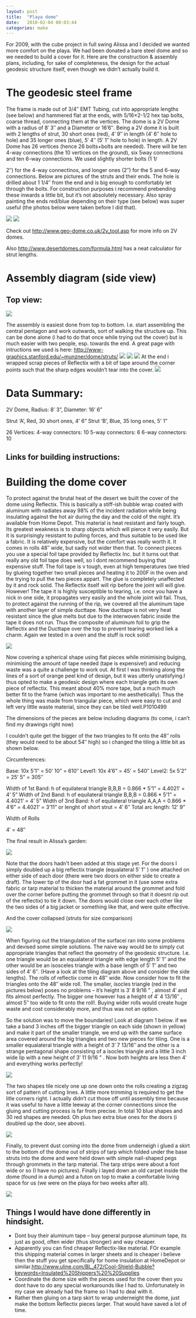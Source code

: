 ```yaml
---
layout: post
title:  "Playa dome"
date:   2010-02-04 00:03:44
categories: make 
---
```


For 2009, with the cube project in full swing Alissa and I decided we wanted more comfort on the playa. We had been donated a bare steel dome and so we needed to build a cover for it. Here are the construction & assembly plans, including, for sake of completeness, the design for the actual geodesic structure itself, even though we didn’t actually build it.

# The geodesic steel frame

The frame is made out of 3/4″ EMT Tubing, cut into appropriate lengths (see below) and hammered flat at the ends, with 5/16×2-1/2 hex tap bolts, coarse thread, connecting them at the vertices. The dome is a 2V Dome with a radius of 8′ 3″ and a Diameter or 16’6″. Being a 2V dome it is built with 2 lengths of strut, 30 short ones (red), 4′ 9″ in length (4′ 6″ hole to hole) and 35 longer ones (blue), 5′ 4″  (5′ 1″ hole to hole) in length. A 2V Dome has 26 vertices (hence 26 bolts+bolts are needed). There will be ten 4-way connections (the 10 vertices on the ground), six  5way connections and ten 6-way connections. We used slightly shorter bolts (1 1/

2″) for the 4-way connectinos,  and longer ones (2″) for the 5 and 6-way connections. Below are pictures of the struts and their ends. The hole is drilled about 1 1/4″ from the end and is big enough to comfortably let through the bolts. For construction purposes i recommend prebending these inwards a little bit, but it’s not absolutely necessary. Also spray painting the ends red/blue depending on their type (see below) was super useful (the photos below were taken before I did that).

<img src="/assets/dome/P1010516.JPG">
<img src="/assets/dome/P1010521.JPG">

Check out http://www.geo-dome.co.uk/2v_tool.asp for more info on 2V domes.

Also http://www.desertdomes.com/formula.html has a neat calculator for strut lengths.

# Assembly diagram (side view)

## Top view:
<img src="/assets/dome/dome_assembly.jpg">

The assembly is easiest done from top to bottom. I.e. start assembling the central pentagon and work outwards, sort of walking the structure up. This can be done alone (i had to do that once while trying out the cover)
but is much easier with two people, esp. towards the end. A great page with intructions we used is here: http://www-graphics.stanford.edu/~munzner/dome/struts/
<img src="/assets/dome/P1010520.JPG">
<img src="/assets/dome/IMG_0513.JPG">
<img src="/assets/dome/IMG_0512.JPG">
At the end i wrapped scrap pieces of Reflectix with a bit of tape  around the corner points such that the sharp edges wouldn’t tear into the cover.
<img src="/assets/dome/P1010519.JPG">

# Data Summary:

2V Dome, Radius: 8’ 3”, Diameter: 16’ 6”

Strut ‘A’,  Red, 30 short ones, 4’ 6”
Strut ‘B’, Blue, 35 long ones, 5’ 1”

26 Vertices:
4-way connectors:    10
5-way connectors:     6
6-way connectors:     10

## Links for building instructions:

# Building the dome cover

To protect against the brutal heat of the desert we built the cover of the dome using Reflectix. This is basically a stiff-ish bubble wrap coated with aluminum with radiates away 98% of the incident radiation while being insulating against the hot air during the day and the cold of the night. It’s available from Home Depot. This material is heat resistant and fairly tough. Its greatest weakness is to sharp objects which will pierce it very easily. But it is surprisingly resistant to pulling forces, and thus suitable to be used like a fabric. It is relatively expensive, but the comfort was really worth it. It comes in rolls 48″ wide, but sadly not wider then that. To connect pieces you use a special foil tape provided by Reflectix Inc. but it turns out that really any old foil tape does well, so I dont recommend buying that expensive stuff. The foil tape is v tough, even at high temperatures (we tried by glueing together two small pieces and heating it to 200F in the oven and the trying to pull the two pieces appart. The glue is completely unaffected by it and rock solid. The Reflectix itself will rip before the joint will will give. However! The tape it is highly susceptible to tearing, i.e. once you have a nick in one side, it propagates very easily and the whole joint will fail. Thus, to protect against the running of the rip, we covered all the aluminum tape with another layer of simple ducttape. Now ducttape is not very heat resistant since the glue melts but due to the interwoven fabric inside the tape it does not run. Thus the composite of aluminum foil to grip the Reflectix and the Ducttape over the top to prevent tearing worked liek a charm. Again we tested in a oven and the stuff is rock solid!

<img src="/assets/dome/P1010497.JPG">

Now covering a spherical shape using flat pieces while minimising bulging, minimising the amount of tape needed (tape is expensive!) and reducing waste was a quite a challenge to work out. At first I was thinking along the lines of a sort of orange peel kind of design, but it was utterly unatisfying.I thus opted to make a geodesic design where each triangle gets its own piece of reflectix. This meant about 40% more tape, but a much much better fit to the frame (which was important to me aesthetically). Thus the whole thing was made from triangular piece, which were easy to cut and left very little waste material, since they can be tiled well.P1010499

The dimensions of the pieces are below including diagrams (to come, i can’t find my drawings right now)

I couldn’t quite get the bigger of the two triangles to fit onto the 48″ rolls (they would need to be about 54″ high) so i changed the tiling a little bit as shown below.

Circumferences:

Base: 10x 5’1”  = 50’ 10”   = 610″
Level1: 10x 4’6” = 45’       = 540″
Level2: 5x  5’2” = 25’ 5”    = 305″

Width of 1st Band: h of equilateral triangle B,B,B = 0.866 * 5’1” = 4.4021’ = 4’ 5”
Width of 2nd Band: h of equilateral triangle B,B,B = 0.866 * 5’1” = 4.4021’ = 4’ 5”
Width of 3nd Band: h of equilateral triangle A,A,A = 0.866 * 4’6” = 4.4021’ = 3’11”  or lenght of short strut = 4′ 6″
Total arc length: 12’ 9”

Width of Rolls

4′ = 48″

The final result in Alissa’s garden:

<img src="/assets/dome/P1010509.JPG">

Note that the doors hadn’t been added at this stage yet. For the doors I simply doubled up a big reflectix triangle (equalateral 5′ 1″ ) one attached on either side of each door (there were two doors on either side to create a draft). The lower tip of the door had a fat grommet in it (use some extra fabric or tarp material to thicken the material around the grommet and fold over the corner before putting the grommet through so that it doesnt rip out of the reflectix) to tie it down. The doors would close over each other like the two sides of a big jacket or something like that, and were quite effective.

And the cover collapsed (struts for size comparison)

<img src="/assets/dome/P1010518.JPG">

When figuring out the triangulation of  the surfacei ran into some problems and devised some simple solutions. The naive way would be to simply cut appropriate triangles that reflect the geometry of the geodesic structure. I.e. one triangle would be an equalateral triangle with edge length 5′ 1″ and the other would be an isosceles triangle with a base length of 5′ 1″ and two sides of 4′ 6″. (Have a look at the tiling diagram above and consider the side lengths).  The rolls of reflectix come in 48″ wide. Now consider how to fit the triangles onto the 48″ wide roll. The smaller, isocles triangle (red in the pictures below) poses no problems  – it’s height is 3′  8 9/16 ” , almost 4′ and fits almost perfectly. The bigger one however has a height of 4′ 4 13/16″ ,  almost 5″ too wide to fit onto the roll!. Buying wider rolls would create huge waste and cost considerably more, and thus was not an option.

So the solution was to move the boundaries! Look at diagram 1 below. if we take a band 3 inches off the bigger triangle on each side (shown in yellow) and make it part of the smaller triangle, we end up with the same surface area covered around the big triangles and two new pieces for tiling. One is a smaller equalateral triangle with a height of 3′ 7 13/16″ and the other is a strange pentagonal shape consisting of a isocles triangle and a little 3 inch wide lip with a new height of 3′  11 9/16 ” . Now both heights are less then 4′ and everything works perfectly!

<img src="/assets/dome/DesertDome_ReflectixTriangles1.jpg">

The two shapes tile nicely one up one down onto the rolls creating a zigzag sort of pattern of cutting lines. A little more trimming is required to get the litle corners right. I actually didn’t cut those off until assembly time because it was useful to have a little leeway at the corner connections since the gluing and cutting process is far from precise. In total 10 blue shapes and 30 red shapes are needed. Oh plus two extra blue ones for the doors (i doubled up the door, see above).

<img src="/assets/dome/DesertDome_ReflectixTriangles2.jpg">

Finally, to prevent dust coming into the dome from underneigh i glued a skirt to the bottom of the dome out of strips of tarp which folded under the base struts into the dome and were held down with simple nail-shaped pegs through grommets in the tarp material. The tarp strips were about a foot wide or so (I have no pictures). Finally i layed down an old carpet inside the dome (found in a  dump) and a futon on top to make a comfortable living space for us (we were on the playa for two weeks after all).

<img src="/assets/dome/IMG_0514.JPG">

## Things I would have done differently in hindsight. 

- Dont buy their aluminum tape – buy general purpose aluminum tape, its just as good, often wider (thus stronger) and way cheaper.
- Apparently you can find cheaper Reflectix-like material. FOr example this shipping material comes in larger sheets and is cheaper i believe then the stuff you get specifically for home insulation at HomeDepot or similar.http://www.uline.com/BL_472/Cool-Shield-Bubble?keywords=Insulated%20Shippers%20%20Supplies
- Coordinate the dome size with the pieces used for the cover then you dont have to do any special workarounds like I had to. Unfortunately in my case we already had the frame so I had to deal with it.
- Rather then gluing on a tarp skirt to wrap underneight the dome, just make the bottom Reflectix pieces larger. That would have saved a lot of time.

